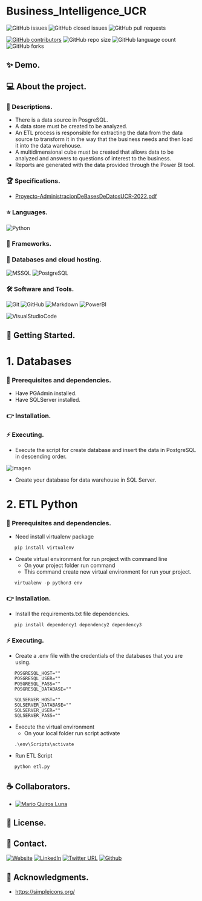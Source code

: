 # Business_Intelligence_UCR

![GitHub issues](https://img.shields.io/github/issues/MarioQuirosLuna/Readme-Template)
![GitHub closed issues](https://img.shields.io/github/issues-closed/MarioQuirosLuna/Readme-Template)
![GitHub pull requests](https://img.shields.io/github/issues-pr/MarioQuirosLuna/Readme-Template)

[![GitHub contributors](https://img.shields.io/github/contributors/MarioQuirosLuna/Readme-Template.svg?color=blue)](https://github.com/MarioQuirosLuna/Readme-Template/network)
![GitHub repo size](https://img.shields.io/github/repo-size/MarioQuirosLuna/Readme-template)
![GitHub language count](https://img.shields.io/github/languages/count/MarioQuirosLuna/Readme-template)
![GitHub forks](https://img.shields.io/github/forks/MarioQuirosLuna/Readme-template)

## ✨ Demo.

## 💻 About the project.

   ### 📜 Descriptions.
   * There is a data source in PosgreSQL.
   * A data store must be created to be analyzed.
   * An ETL process is responsible for extracting the data from the data source to transform it in the way that the business needs and then load it into the data warehouse.
   * A multidimensional cube must be created that allows data to be analyzed and answers to questions of interest to the business.
   * Reports are generated with the data provided through the Power BI tool.
   
   ### 🏆 Specifications.
   
   - [Proyecto-AdministracionDeBasesDeDatosUCR-2022.pdf](https://github.com/MarioQuirosLuna/Business_Intelligence_UCR/blob/master/IF5100%20Proyecto%20Final.pdf)


   ### ⭐ Languages.
   ![Python](https://custom-icon-badges.herokuapp.com/badge/-Python-%233776AB?style=flat&logo=Python&logoColor=white&labelColor=111)

   ### 🎨 Frameworks.
   
   ### 💾 Databases and cloud hosting.
  
  ![MSSQL](https://custom-icon-badges.herokuapp.com/badge/-MSSQL-%23CC2927?style=flat&logo=MicrosoftSQLServer&logoColor=white&labelColor=111)
  ![PostgreSQL](https://custom-icon-badges.herokuapp.com/badge/-PostgreSQL-%234169E1?style=flat&logo=PostgreSQL&logoColor=white&labelColor=111)
  
   ### 🛠️ Software and Tools.
   
  ![Git](https://custom-icon-badges.herokuapp.com/badge/-Git-%23F05032?style=flat&logo=git&logoColor=white&labelColor=111)
  ![GitHub](https://custom-icon-badges.herokuapp.com/badge/-GitHub-%23181717?style=flat&logo=github&logoColor=white&labelColor=111)
  ![Markdown](https://custom-icon-badges.herokuapp.com/badge/-Markdown-%23000000?style=flat&logo=Markdown&logoColor=white&labelColor=111)
  ![PowerBI](https://custom-icon-badges.herokuapp.com/badge/-PowerBI-%23F2C811?style=flat&logo=PowerBI&logoColor=white&labelColor=111)

  ![VisualStudioCode](https://custom-icon-badges.herokuapp.com/badge/-VisualStudioCode-%23007ACC?style=flat&logo=VisualStudioCode&logoColor=white&labelColor=111)

## 🚀 Getting Started.

   # 1. Databases
   
   ### 📌 Prerequisites and dependencies.
   
   - Have PGAdmin installed.
   - Have SQLServer installed.
   
   ### 👉 Installation.
   
   ### ⚡ Executing.
   
   - Execute the script for create database and insert the data in PostgreSQL in descending order.

   ![imagen](https://user-images.githubusercontent.com/37676736/169353912-c3a0824c-da4a-4f1f-9762-b04e673448f0.png)

   - Create your database for data warehouse in SQL Server.
   
   # 2. ETL Python

   ### 📌 Prerequisites and dependencies.
   
   - Need install virtualenv package

   ```
      pip install virtualenv
   ```

   - Create virtual environment for run project with command line
      * On your project folder run command
      * This command create new virtual environment for run your project.

   ```
      virtualenv -p python3 env
   ```

   ### 👉 Installation.
   
   - Install the requirements.txt file dependencies. 
   
   ```
      pip install dependency1 dependency2 dependency3
   ```

   ### ⚡ Executing.
   
   - Create a .env file with the credentials of the databases that you are using.
   ```
      POSGRESQL_HOST=""
      POSGRESQL_USER=""
      POSGRESQL_PASS=""
      POSGRESQL_DATABASE=""

      SQLSERVER_HOST=""
      SQLSERVER_DATABASE=""
      SQLSERVER_USER=""
      SQLSERVER_PASS=""
   ```
   - Execute the virtual environment 
      * On your local folder run script activate
   ```
      .\env\Scripts\activate 
   ```
   - Run ETL Script
   ```python
      python etl.py
   ```

## ☕ Collaborators.

* [![Mario Quiros Luna](https://custom-icon-badges.herokuapp.com/badge/-Mario%20Quirós%20Luna-%23181717?style=flat&logo=github&logoColor=white&labelColor=111)](https://github.com/MarioQuirosLuna)

## 📝 License.

## 💬 Contact.

[![Website](https://img.shields.io/website?label=Portfolio&up_color=%231E0A46&up_message=Mario%20Quiros%20Luna%20Dev&url=https%3A%2F%2Fmarioql-dev.vercel.app%2F)](https://marioql-dev.vercel.app/)
[![LinkedIn](https://custom-icon-badges.herokuapp.com/badge/-LinkedIn%20Mario%20Quirós%20Luna-%230A66C2?style=flat&logo=LinkedIn&logoColor=white&labelColor=111)](https://www.linkedin.com/in/mario-quir%C3%B3s-luna-dev-b99050206/)
[![Twitter URL](https://img.shields.io/twitter/url?label=Twitter%20%40MarioQuirosL&style=social&url=https%3A%2F%2Ftwitter.com%2FMarioQuirosL)](https://twitter.com/MarioQuirosL)
[![Github](https://img.shields.io/github/followers/MarioQuirosLuna?label=Github&style=social)](https://github.com/MarioQuirosLuna)

## 💜 Acknowledgments.
   - https://simpleicons.org/

